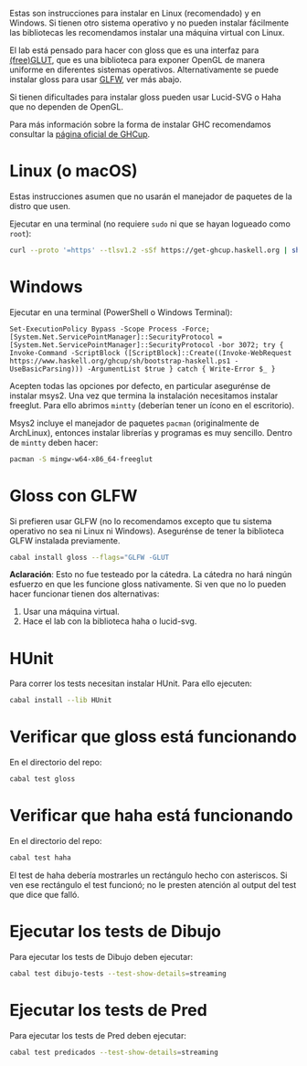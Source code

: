Estas son instrucciones para instalar en Linux (recomendado) y en Windows. Si tienen otro sistema operativo y no pueden instalar fácilmente las bibliotecas les recomendamos instalar una máquina virtual con Linux.

El lab está pensado para hacer con gloss que es una interfaz para [(free)GLUT](https://github.com/freeglut/freeglut), que es una biblioteca para exponer OpenGL de manera uniforme en diferentes sistemas operativos. Alternativamente se puede instalar gloss para usar [GLFW](https://www.glfw.org/), ver más abajo.

Si tienen dificultades para instalar gloss pueden usar Lucid-SVG o Haha que no dependen de OpenGL.

Para más información sobre la forma de instalar GHC recomendamos consultar la [página oficial de GHCup](https://www.haskell.org/ghcup/install/).

# Linux (o macOS)

Estas instrucciones asumen que no usarán el manejador de paquetes de la distro que usen.

Ejecutar en una terminal (no requiere `sudo` ni que se hayan logueado como `root`):

```bash
curl --proto '=https' --tlsv1.2 -sSf https://get-ghcup.haskell.org | sh
```

# Windows
Ejecutar en una terminal (PowerShell o Windows Terminal):

```
Set-ExecutionPolicy Bypass -Scope Process -Force;[System.Net.ServicePointManager]::SecurityProtocol = [System.Net.ServicePointManager]::SecurityProtocol -bor 3072; try { Invoke-Command -ScriptBlock ([ScriptBlock]::Create((Invoke-WebRequest https://www.haskell.org/ghcup/sh/bootstrap-haskell.ps1 -UseBasicParsing))) -ArgumentList $true } catch { Write-Error $_ }
```

Acepten todas las opciones por defecto, en particular asegurénse de instalar msys2. Una vez que termina la instalación necesitamos instalar freeglut. Para ello abrimos `mintty` (deberían tener un ícono en el escritorio).

Msys2 incluye el manejador de paquetes `pacman` (originalmente de ArchLinux), entonces instalar librerías y programas es muy sencillo. Dentro de `mintty` deben hacer:
```bash
pacman -S mingw-w64-x86_64-freeglut
```

# Gloss con GLFW

Si prefieren usar GLFW (no lo recomendamos excepto que tu sistema operativo no sea ni Linux ni Windows). Asegurénse de tener la biblioteca GLFW instalada previamente.

```bash
cabal install gloss --flags="GLFW -GLUT
```

**Aclaración**: Esto no fue testeado por la cátedra. La cátedra no hará ningún esfuerzo en que les funcione gloss nativamente. Si ven que no lo pueden hacer funcionar tienen dos alternativas:

1. Usar una máquina virtual. 
2. Hace el lab con la biblioteca haha o lucid-svg.

# HUnit

Para correr los tests necesitan instalar HUnit. Para ello ejecuten:

```bash
cabal install --lib HUnit
```

# Verificar que gloss está funcionando

En el directorio del repo:

```bash
cabal test gloss
```

# Verificar que haha está funcionando

En el directorio del repo:

```bash
cabal test haha
```

El test de haha debería mostrarles un rectángulo hecho con asteriscos. Si ven ese rectángulo el test funcionó; no le presten atención al output del test que dice que falló.

# Ejecutar los tests de Dibujo
Para ejecutar los tests de Dibujo deben ejecutar:

```bash
cabal test dibujo-tests --test-show-details=streaming
```

# Ejecutar los tests de Pred
Para ejecutar los tests de Pred deben ejecutar:

```bash
cabal test predicados --test-show-details=streaming 
```
